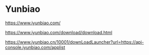 # Yunbiao

https://www.iyunbiao.com/

https://www.iyunbiao.com/download/download.html

https://www.iyunbiao.cn/10001/downLoadLauncher?url=https://api-console.iyunbiao.com/applist
